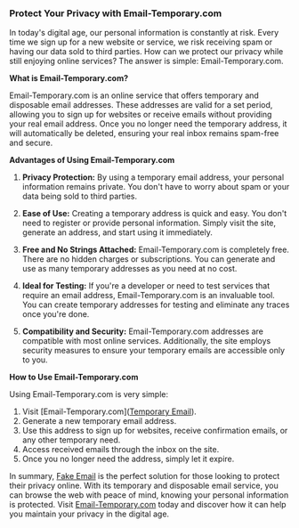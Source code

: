 ### Protect Your Privacy with Email-Temporary.com

In today's digital age, our personal information is constantly at risk. Every time we sign up for a new website or service, we risk receiving spam or having our data sold to third parties. How can we protect our privacy while still enjoying online services? The answer is simple: Email-Temporary.com.

**What is Email-Temporary.com?**

Email-Temporary.com is an online service that offers temporary and disposable email addresses. These addresses are valid for a set period, allowing you to sign up for websites or receive emails without providing your real email address. Once you no longer need the temporary address, it will automatically be deleted, ensuring your real inbox remains spam-free and secure.

**Advantages of Using Email-Temporary.com**

1. **Privacy Protection:** By using a temporary email address, your personal information remains private. You don't have to worry about spam or your data being sold to third parties.

2. **Ease of Use:** Creating a temporary address is quick and easy. You don't need to register or provide personal information. Simply visit the site, generate an address, and start using it immediately.

3. **Free and No Strings Attached:** Email-Temporary.com is completely free. There are no hidden charges or subscriptions. You can generate and use as many temporary addresses as you need at no cost.

4. **Ideal for Testing:** If you're a developer or need to test services that require an email address, Email-Temporary.com is an invaluable tool. You can create temporary addresses for testing and eliminate any traces once you're done.

5. **Compatibility and Security:** Email-Temporary.com addresses are compatible with most online services. Additionally, the site employs security measures to ensure your temporary emails are accessible only to you.

**How to Use Email-Temporary.com**

Using Email-Temporary.com is very simple:

1. Visit [Email-Temporary.com](<a href="https://email-temporary.com/en" rel="dofollow">Temporary Email</a>). 
2. Generate a new temporary email address.
3. Use this address to sign up for websites, receive confirmation emails, or any other temporary need.
4. Access received emails through the inbox on the site.
5. Once you no longer need the address, simply let it expire.

In summary, <a href="https://email-temporary.com/en" rel="dofollow">Fake Email</a> is the perfect solution for those looking to protect their privacy online. With its temporary and disposable email service, you can browse the web with peace of mind, knowing your personal information is protected. Visit [Email-Temporary.com](https://email-temporary.com/en) today and discover how it can help you maintain your privacy in the digital age.
